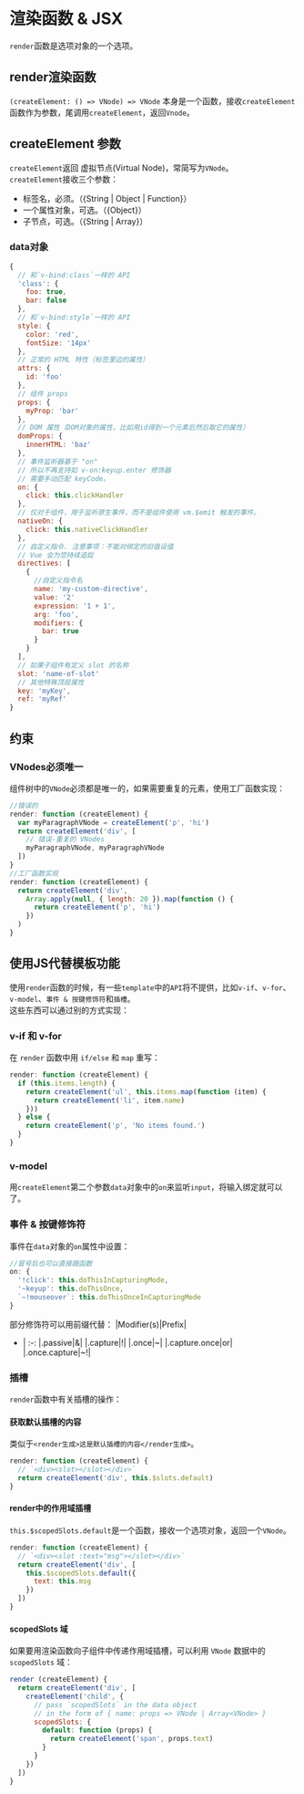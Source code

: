 # 渲染函数 & JSX

`render`函数是选项对象的一个选项。
## render渲染函数
`(createElement: () => VNode) => VNode`
本身是一个函数，接收`createElement`函数作为参数，尾调用`createElement`，返回`Vnode`。

## createElement 参数
`createElement`返回 虚拟节点(Virtual Node)，常简写为`VNode`。  
`createElement`接收三个参数：
- 标签名，必须。（{String | Object | Function}）
- 一个属性对象，可选。（{Object}）
- 子节点，可选。（{String | Array}）

### data对象
```js
{
  // 和`v-bind:class`一样的 API
  'class': {
    foo: true,
    bar: false
  },
  // 和`v-bind:style`一样的 API
  style: {
    color: 'red',
    fontSize: '14px'
  },
  // 正常的 HTML 特性（标签里边的属性）
  attrs: {
    id: 'foo'
  },
  // 组件 props
  props: {
    myProp: 'bar'
  },
  // DOM 属性（DOM对象的属性，比如用id得到一个元素后然后取它的属性）
  domProps: {
    innerHTML: 'baz'
  },
  // 事件监听器基于 "on"
  // 所以不再支持如 v-on:keyup.enter 修饰器
  // 需要手动匹配 keyCode。
  on: {
    click: this.clickHandler
  },
  // 仅对于组件，用于监听原生事件，而不是组件使用 vm.$emit 触发的事件。
  nativeOn: {
    click: this.nativeClickHandler
  },
  // 自定义指令. 注意事项：不能对绑定的旧值设值
  // Vue 会为您持续追踨
  directives: [
    {
      //自定义指令名
      name: 'my-custom-directive',
      value: '2'
      expression: '1 + 1',
      arg: 'foo',
      modifiers: {
        bar: true
      }
    }
  ],
  // 如果子组件有定义 slot 的名称
  slot: 'name-of-slot'
  // 其他特殊顶层属性
  key: 'myKey',
  ref: 'myRef'
}
```

## 约束
### VNodes必须唯一
组件树中的`VNode`必须都是唯一的，如果需要重复的元素，使用工厂函数实现：
```js
//错误的
render: function (createElement) {
  var myParagraphVNode = createElement('p', 'hi')
  return createElement('div', [
    // 错误-重复的 VNodes
    myParagraphVNode, myParagraphVNode
  ])
}
//工厂函数实现
render: function (createElement) {
  return createElement('div',
    Array.apply(null, { length: 20 }).map(function () {
      return createElement('p', 'hi')
    })
  )
}
```

## 使用JS代替模板功能
使用`render`函数的时候，有一些`template`中的`API`将不提供，比如`v-if`、`v-for`、`v-model`、`事件 & 按键修饰符`和`插槽`。  
这些东西可以通过别的方式实现：

### v-if 和 v-for
在 `render` 函数中用 `if/else` 和 `map` 重写：
```js
render: function (createElement) {
  if (this.items.length) {
    return createElement('ul', this.items.map(function (item) {
      return createElement('li', item.name)
    }))
  } else {
    return createElement('p', 'No items found.')
  }
}
```

### v-model
用`createElement`第二个参数`data`对象中的`on`来监听`input`，将输入绑定就可以了。

### 事件 & 按键修饰符
事件在`data`对象的`on`属性中设置：
```js
//冒号后也可以直接跟函数
on: {
  '!click': this.doThisInCapturingMode,
  '~keyup': this.doThisOnce,
  `~!mouseover`: this.doThisOnceInCapturingMode
}
```
部分修饰符可以用前缀代替：
|Modifier(s)|Prefix|
- | :-:
|.passive|&|
|.capture|!|
|.once|~|
|.capture.once|or|
|.once.capture|~!|

### 插槽
`render`函数中有关插槽的操作：
#### 获取默认插槽的内容
类似于`<render生成>这是默认插槽的内容</render生成>`。
```js
render: function (createElement) {
  // `<div><slot></slot></div>`
  return createElement('div', this.$slots.default)
}
```

#### render中的作用域插槽
`this.$scopedSlots.default`是一个函数，接收一个选项对象，返回一个`VNode`。
```js
render: function (createElement) {
  // `<div><slot :text="msg"></slot></div>`
  return createElement('div', [
    this.$scopedSlots.default({
      text: this.msg
    })
  ])
}
```

#### scopedSlots 域
如果要用渲染函数向子组件中传递作用域插槽，可以利用 `VNode` 数据中的 `scopedSlots` 域：
```js
render (createElement) {
  return createElement('div', [
    createElement('child', {
      // pass `scopedSlots` in the data object
      // in the form of { name: props => VNode | Array<VNode> }
      scopedSlots: {
        default: function (props) {
          return createElement('span', props.text)
        }
      }
    })
  ])
}
```